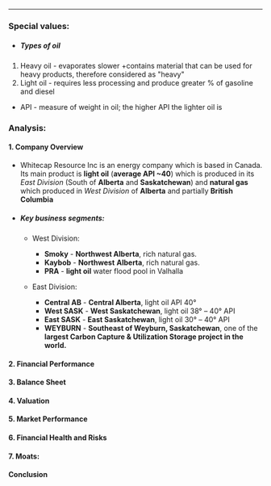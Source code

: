 ***
### Special values:
- ##### Types of oil
1. Heavy oil - evaporates slower +contains material that can be used for heavy products, therefore considered as "heavy"
2. Light oil - requires less processing and produce greater % of gasoline and diesel
- API - measure of weight in oil; the higher API the lighter oil is 
### Analysis:

#### **1. Company Overview**
- Whitecap Resource Inc is an energy company which is based in Canada. Its main product is **light oil** (**average API ~40**) which is produced in its  *East Division* (South of **Alberta** and **Saskatchewan**) and **natural gas** which produced in *West Division* of **Alberta** and partially **British Columbia**
- ##### Key business segments:
	- West Division:
		- **Smoky** - **Northwest Alberta**, rich natural gas.
		- **Kaybob** - **Northwest** **Alberta**, rich natural gas.
		- **PRA** - **light oil** water flood pool in Valhalla

	- East Division:
		- **Central AB** - **Central Alberta**, light oil API 40°
		- **West SASK** - **West Saskatchewan**, light oil 38° – 40° API
		- **East SASK** - **East Saskatchewan**,  light oil 30° – 40° API
		- **WEYBURN** - **Southeast of Weyburn, Saskatchewan**, one of the **largest Carbon Capture & Utilization Storage project in the world.** 

#### **2. Financial Performance**


#### **3. Balance Sheet**


#### **4. Valuation**


#### **5. Market Performance**


#### **6. Financial Health and Risks**


#### 7. Moats:


#### **Conclusion**
